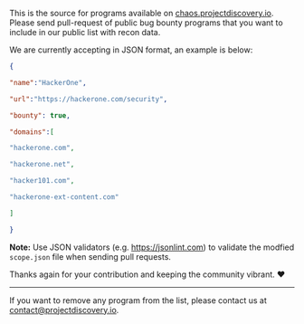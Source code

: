 This is the source for programs available on [chaos.projectdiscovery.io](http://chaos.projectdiscovery.io/). Please send pull-request of public bug bounty programs that you want to include in our public list with recon data. 

We are currently accepting in JSON format, an example is below:

```json
{

"name":"HackerOne",

"url":"https://hackerone.com/security",

"bounty": true,

"domains":[

"hackerone.com",

"hackerone.net",

"hacker101.com",

"hackerone-ext-content.com"

]

}
```

**Note:** Use JSON validators (e.g. https://jsonlint.com) to validate the modfied `scope.json` file when sending pull requests.

Thanks again for your contribution and keeping the community vibrant. :heart:

-------

If you want to remove any program from the list, please contact us at contact@projectdiscovery.io.
